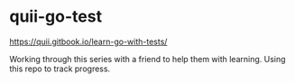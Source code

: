# quii-go-test
https://quii.gitbook.io/learn-go-with-tests/


Working through this series with a friend to help them with learning. Using this repo to track progress.
